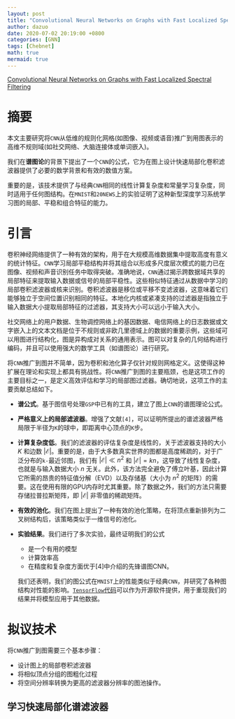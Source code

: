 ```yaml
---
layout: post
title: "Convolutional Neural Networks on Graphs with Fast Localized Spectral Filtering"
author: dazuo
date: 2020-07-02 20:19:00 +0800
categories: [GNN]
tags: [Chebnet]
math: true
mermaid: true
---
```


[Convolutional Neural Networks on Graphs with Fast Localized Spectral Filtering](https://arxiv.org/abs/1606.09375)

# 摘要

本文主要研究将`CNN`从低维的规则化网格(如图像、视频或语音)推广到用图表示的高维不规则域(如社交网络、大脑连接体或单词嵌入)。

我们在**谱图论**的背景下提出了一个`CNN`的公式，它为在图上设计快速局部化卷积滤波器提供了必要的数学背景和有效的数值方案。

重要的是，该技术提供了与经典`CNN`相同的线性计算复杂度和常量学习复杂度，同时适用于任何图结构。在`MNIST`和`20NEWS`上的实验证明了这种新型深度学习系统学习图的局部、平稳和组合特征的能力。



# 引言

卷积神经网络提供了一种有效的架构，用于在大规模高维数据集中提取高度有意义的统计特征。`CNN`学习局部平稳结构并将其组合以形成多尺度层次模式的能力已在图像、视频和声音识别任务中取得突破。准确地说，`CNN`通过揭示跨数据域共享的局部特征来提取输入数据或信号的局部平稳性。这些相似特征通过从数据中学习的局部卷积滤波器或核来识别。卷积滤波器是移位或平移不变滤波器，这意味着它们能够独立于空间位置识别相同的特征。本地化内核或紧凑支持的过滤器是指独立于输入数据大小提取局部特征的过滤器，其支持大小可以远小于输入大小。

社交网络上的用户数据、生物调控网络上的基因数据、电信网络上的日志数据或文字嵌入上的文本文档是位于不规则或非欧几里德域上的数据的重要示例，这些域可以用图进行结构化，图是异构成对关系的通用表示。图可以对复杂的几何结构进行编码，并且可以使用强大的数学工具（如谱图论）进行研究。

将`CNN`推广到图并不简单，因为卷积和池化算子仅针对规则网格定义。这使得这种扩展在理论和实现上都具有挑战性。将`CNN`推广到图的主要瓶颈，也是这项工作的主要目标之一，是定义高效评估和学习的局部图过滤器。确切地说，这项工作的主要贡献总结如下。

- **谱公式**。基于图信号处理`GSP`中已有的工具，建立了图上`CNN`的谱图理论公式。

- **严格意义上的局部滤波器**。增强了文献`[4]`，可以证明所提出的谱滤波器严格局限于半径为`K`的球中，即距离中心顶点的`K`步。

- **计算复杂度低**。我们的滤波器的评估复杂度是线性的，关于滤波器支持的大小 $K$ 和边数 $\vert \mathcal{E} \vert$。重要的是，由于大多数真实世界的图都是高度稀疏的，对于广泛分布的`k-`最近邻图，我们有 $\vert \mathcal{E} \vert \ll n^{2}$ 和 $\vert \mathcal{E} \vert = kn$，这导致了线性复杂度，也就是与输入数据大小 $n$ 无关。此外，该方法完全避免了傅立叶基，因此计算它所需的昂贵的特征值分解（EVD）以及存储基（大小为 $n^{2}$ 的矩阵）的需要。这在使用有限的GPU内存时尤其重要。除了数据之外，我们的方法只需要存储拉普拉斯矩阵，即 $\vert \mathcal{E} \vert$ 非零值的稀疏矩阵。

- **有效的池化**。我们在图上提出了一种有效的池化策略，在将顶点重新排列为二叉树结构后，该策略类似于一维信号的池化。

- **实验结果**。我们进行了多次实验，最终证明我们的公式

  - 是一个有用的模型
  - 计算效率高
  - 在精度和复杂度方面优于[4]中介绍的先锋谱图CNN。

  我们还表明，我们的图公式在`MNIST`上的性能类似于经典`CNN`，并研究了各种图结构对性能的影响。[`TensorFlow`代码](https://github.com/mdeff/cnn_graph)可以作为开源软件提供，用于重现我们的结果并将模型应用于其他数据。

  

# 拟议技术

将`CNN`推广到图需要三个基本步骤：

- 设计图上的局部卷积滤波器
- 将相似顶点分组的图粗化过程
- 将空间分辨率转换为更高的滤波器分辨率的图池操作。



## 学习快速局部化谱滤波器





